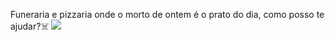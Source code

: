 Funeraria e pizzaria onde o morto de ontem é o prato do dia, como posso te ajudar?☠️
![](https://media.tenor.com/M_hoC0u5umsAAAAi/negros-ataud-ataud-meme-negros.gif)
